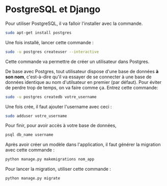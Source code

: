 # PostgreSQL et Django

Pour utiliser PostgreSQL, il va falloir l'installer avec la commande.

```bash
sudo apt-get install postgres
```

Une fois installé, lancer cette commande : 

```bash
sudo -u postgres createuser --interactive
```

Cette commande va permettre de créer un utilisateur dans Postgres.

De base avec Postgres, tout utilisateur dispose d'une base de données **à son nom**, c'est-à-dire qu'il va essayer de se connecter à une base de données identique au nom d'utilsateur en premier (par défaut). Pour éviter de perdre trop de temps, on va faire comme ça. Entrez cette commande:

```bash
sudo -u postgres createdb votre_username
```

Une fois crée, il faut ajouter l'username avec ceci : 

```bash
sudo adduser votre_username
```

Pour finir, pour avoir accès à votre base de données,

```bash
psql db_name username
```

Après avoir créer un modèle dans l'application, il faut générer la migration avec cette commande : 

```bash
python manage.py makemigrations nom_app
```

Pour lancer la migration, utiliser cette commande : 

```bash
python manage.py migrate
```
